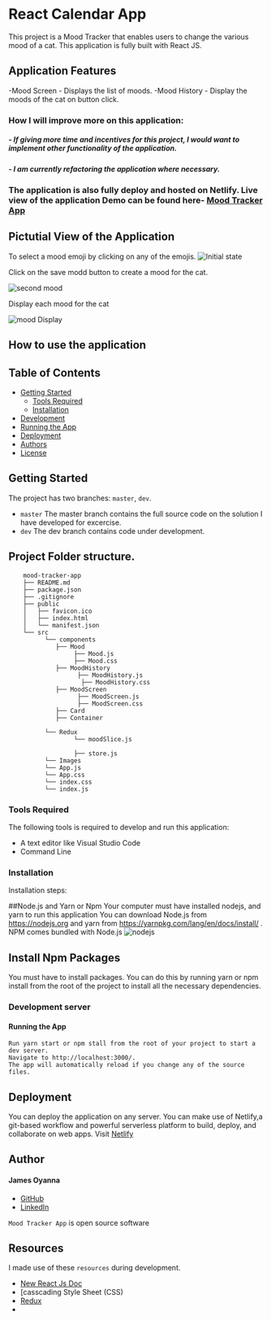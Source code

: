 # React Calendar App

This project is a Mood Tracker that enables users to change the various mood of a cat. This application is fully built with React JS.

## Application Features
-Mood Screen - Displays the list of moods.
-Mood History - Display the moods of the cat on button click.



 ### How I will improve more on this application:

##### - If giving more time and incentives for this project, I would want to implement other functionality of the application.

##### - I am currently refactoring the application where necessary.


### The application is also fully deploy and hosted on Netlify. Live view of the application Demo can be found here- [Mood Tracker App](https://mood-tracker-app.netlify.app/)

## Pictutial View of the Application

To select a mood emoji by clicking on any of the emojis.
![Initial state](https://user-images.githubusercontent.com/26815113/144429819-c08065d3-7c9c-4b52-bcfc-1edddf1c2b9c.JPG)


Click on the save modd button to create a mood for the cat.

![second mood](https://user-images.githubusercontent.com/26815113/144430594-3a12d7d8-bdb1-49e4-935a-753e579b0216.JPG)


Display each mood for the cat

![mood Display](https://user-images.githubusercontent.com/26815113/144431058-32d6d996-2d48-4d1e-8a9c-46ba916fa378.JPG)


## How to use the application

## Table of Contents
- [Getting Started](#getting-started)
	- [Tools Required](#tools-required)
	- [Installation](#installation)
- [Development](#development)
- [Running the App](#running-the-app)
- [Deployment](#deployment)
- [Authors](#authors)
- [License](#license)

## Getting Started

The project has two branches: `master`, `dev`.

* `master` The master branch contains the full source code on the solution I have developed for excercise.
* `dev` The dev branch contains code under development. 

 ## Project Folder structure.

```
	mood-tracker-app
	├── README.md
	├── package.json
	├── .gitignore
	├── public
	│   ├── favicon.ico
	│   ├── index.html
	│   └── manifest.json
	└── src
	      └── components
		     ├── Mood
			      ├── Mood.js
				  ├── Mood.css
			 ├── MoodHistory
			       ├── MoodHistory.js
                    ├── MoodHistory.css
			 ├── MoodScreen
			       ├── MoodScreen.js
				   ├── MoodScreen.css
			 ├── Card
			 ├── Container
			
	      └── Redux
	              └── moodSlice.js
		                
				  ├── store.js
		  └── Images
		  └── App.js
		  └── App.css
		  └── index.css
		  └── index.js

```

### Tools Required
The following tools is required to develop and run this application:

* A text editor like Visual Studio Code
* Command Line

### Installation
Installation steps:

##Node.js and Yarn or Npm
Your computer must have installed nodejs, and yarn to run this application You can download Node.js from https://nodejs.org and yarn from https://yarnpkg.com/lang/en/docs/install/ . NPM comes bundled with Node.js
![nodejs](https://user-images.githubusercontent.com/26815113/132867561-bf2ec1a2-cd63-461f-95dd-e95c1c6676c7.PNG)

## Install Npm Packages
You must have to install packages. You can do this by running yarn or npm install from the root of the project to install all the necessary dependencies.

### Development server


#### Running the App

  ``` 
Run yarn start or npm stall from the root of your project to start a dev server. 
Navigate to http://localhost:3000/. 
The app will automatically reload if you change any of the source files.
  ```

## Deployment

You can deploy the application on any server. You can make use of Netlify,a git-based workflow and powerful serverless platform to build, deploy, and collaborate on web apps. Visit [Netlify](https://www.netlify.com/)


## Author

#### James Oyanna
* [GitHub](https://github.com/jamesoyanna)
* [LinkedIn](https://www.linkedin.com/in/jamesoyanna)


`Mood Tracker App` is open source software

## Resources

I made use of these `resources` during development.

* [New React Js Doc](https://beta.reactjs.org/)
* [casscading Style Sheet (CSS)
* [Redux](https://redux.js.org/)
*
